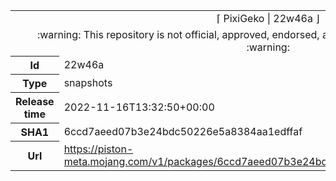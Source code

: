 <html><table>
<tr><td colspan="2" align="center"><img width="0" height="0"><br/>⌈ PixiGeko | 22w46a ⌋<br/><img width="0" height="0"></td></tr>
<tr><td colspan="2" align="center"><img width="0" height="0"><br/>
:warning: This repository is not official, approved, endorsed, associated or connected with Mojang :warning:
<br/><img width="0" height="0"></td></tr>
<tr><th>Id</th><td>22w46a</td></tr>
<tr><th>Type</th><td>snapshots</td></tr>
<tr><th>Release time</th><td>2022-11-16T13:32:50+00:00</td></tr>
<tr><th>SHA1</th><td>6ccd7aeed07b3e24bdc50226e5a8384aa1edffaf</td></tr>
<tr><th>Url</th><td><a href="https://piston-meta.mojang.com/v1/packages/6ccd7aeed07b3e24bdc50226e5a8384aa1edffaf/22w46a.json">https://piston-meta.mojang.com/v1/packages/6ccd7aeed07b3e24bdc50226e5a8384aa1edffaf/22w46a.json</a></td></tr>